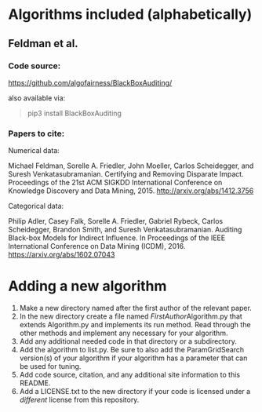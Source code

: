 
# Algorithms included (alphabetically)

## Feldman et al.

### Code source:
https://github.com/algofairness/BlackBoxAuditing/

also available via:
> pip3 install BlackBoxAuditing

### Papers to cite:
Numerical data:

Michael Feldman, Sorelle A. Friedler, John Moeller, Carlos Scheidegger, and Suresh Venkatasubramanian. Certifying and Removing Disparate Impact. Proceedings of the 21st ACM SIGKDD International Conference on Knowledge Discovery and Data Mining, 2015. http://arxiv.org/abs/1412.3756

Categorical data:

Philip Adler, Casey Falk, Sorelle A. Friedler, Gabriel Rybeck, Carlos Scheidegger, Brandon Smith, and Suresh Venkatasubramanian. Auditing Black-box Models for Indirect Influence. In Proceedings of the IEEE International Conference on Data Mining (ICDM), 2016.  https://arxiv.org/abs/1602.07043

# Adding a new algorithm

1. Make a new directory named after the first author of the relevant paper.
2. In the new directory create a file named *FirstAuthor*Algorithm.py that extends Algorithm.py and implements its run method.  Read through the other methods and implement any necessary for your algorithm.
3. Add any additional needed code in that directory or a subdirectory.
4. Add the algorithm to list.py.  Be sure to also add the ParamGridSearch version(s) of your algorithm if your algorithm has a parameter that can be used for tuning.
5. Add code source, citation, and any additional site information to this README.
6. Add a LICENSE.txt to the new directory if your code is licensed under a *different* license from this repository.
